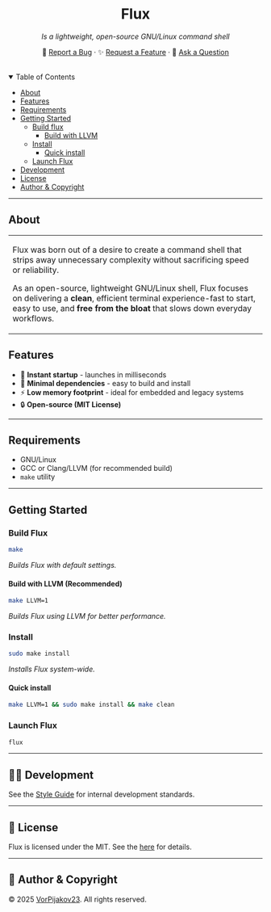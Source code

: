 <h1 align="center">Flux</h1>
<p align="center"><em>Is a lightweight, open-source GNU/Linux command shell</em></p>
<p align="center">
  🐞 <a href="https://github.com/VorPijakov23/flux/issues/new?template=bug_report.md">Report a Bug</a> ·
  ✨ <a href="https://github.com/VorPijakov23/flux/issues/new?template=feature_request.md">Request a Feature</a> ·
  💬 <a href="https://github.com/VorPijakov23/flux/discussions">Ask a Question</a>
</p>

<br />

<details open="open">
<summary>Table of Contents</summary>

- [About](#about)
- [Features](#features)
- [Requirements](#requirements)
- [Getting Started](#getting-started)
  - [Build flux](#build-flux)
    - [Build with LLVM](#built-with-llvm)
  - [Install](#install)
    - [Quick install](#quick-install)
  - [Launch Flux](#launch-flux)
- [Development](#development)
- [License](#license)
- [Author & Copyright](#author_copyright)
</details>

---

## About
<table>
<tr>
<td>

Flux was born out of a desire to create a command shell that strips away unnecessary complexity without sacrificing speed or reliability.

As an open-source, lightweight GNU/Linux shell, Flux focuses on delivering a **clean**, efficient terminal experience-fast to start, easy to use, and **free from the bloat** that slows down everyday workflows.
</td>
</tr>
</table>

## Features

- 🚀 **Instant startup** - launches in milliseconds
- 🧩 **Minimal dependencies** - easy to build and install
- ⚡ **Low memory footprint** - ideal for embedded and legacy systems
- 🔒 **Open-source (MIT License)**
---

<!-- Screenshots block and dont forget "---" in end -->

## Requirements

- GNU/Linux
- GCC or Clang/LLVM (for recommended build)
- `make` utility

---

## Getting Started

### Build Flux
```bash
make
```
*Builds Flux with default settings.*

#### Build with LLVM (Recommended)
```bash
make LLVM=1
```
*Builds Flux using LLVM for better performance.*

### Install
```bash
sudo make install
```
*Installs Flux system-wide.*

#### Quick install
```bash
make LLVM=1 && sudo make install && make clean
```

### Launch Flux
```bash
flux
```
---

## 👩‍💻 Development
See the [Style Guide](STYLEGUIDE.md) for internal development standards.

---

## 📄 License
Flux is licensed under the MIT. See the [here](LICENSE) for details.

---

## 👤 Author & Copyright
© 2025 [VorPijakov23](https://github.com/VorPijakov23). All rights reserved.
